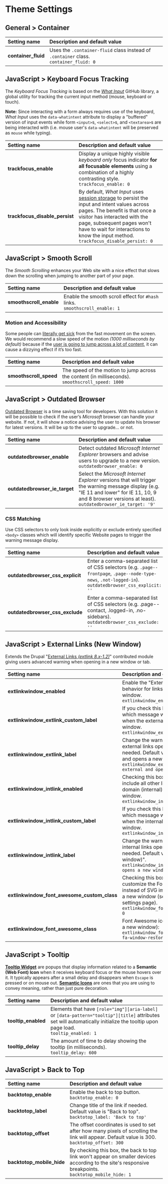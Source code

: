 
Theme Settings
==========

## General > Container

| Setting name | Description and default value |
|:--|:--|
| **container_fluid** | Uses the `.container-fluid` class instead of `.container` class.<br>`container_fluid: 0` |

## JavaScript > Keyboard Focus Tracking

The _Keyboard Focus Tracking_ is based on the [_What Input_](https://github.com/ten1seven/what-input) GitHub library, a global utility for tracking the current input method (mouse, keyboard or touch).

**Note:** Since interacting with a form always requires use of the keyboard, _What Input_ uses the `data-whatintent` attribute to display a "buffered" version of input events while form `<input>`s, `<select>`s, and `<textarea>`s are being interacted with (i.e. mouse user's `data-whatintent` will be preserved as `mouse` while typing).

| Setting name | Description and default value |
|:--|:--|
| **trackfocus_enable** | Display a unique highly visible _keyboard only_ focus indicator **for all focusable elements** using a combination of a highly contrasting style.<br>`trackfocus_enable: 0` |
| **trackfocus_disable_persist** | By default, _What Input_ uses [session storage](https://developer.mozilla.org/en-US/docs/Web/API/Window/sessionStorage) to persist the input and intent values across pages. The benefit is that once a visitor has interacted with the page, subsequent pages won't have to wait for interactions to know the input method.<br>`trackfocus_disable_persist: 0` |

## JavaScript > Smooth Scroll

The _Smooth Scrolling_ enhances your Web site with a nice effect that slows down the scrolling when jumping to another part of your page.

| Setting name | Description and default value |
|:--|:--|
| **smoothscroll_enable** | Enable the smooth scroll effect for `#hash` links.<br>`smoothscroll_enable: 1` |

### Motion and Accessibility

Some people can [literally get sick](https://www.theguardian.com/technology/2013/sep/27/ios-7-motion-sickness-nausea) from the fast movement on the screen. We would recommend a slow speed of the motion _(1000 milliseconds by default)_ because if the [user is going to jump across a lot of content](http://alistapart.com/article/designing-safer-web-animation-for-motion-sensitivity#section5), it can cause a dizzying effect if it’s too fast.

| Setting name | Description and default value |
|:--|:--|
| **smoothscroll_speed** | The speed of the motion to jump across the content (in milliseconds).<br>`smoothscroll_speed: 1000` |

## JavaScript > Outdated Browser

[Outdated Browser](http://outdatedbrowser.com/en) is a time saving tool for developers. With this solution it will be possible to check if the user’s _Microsoft_ browser can handle your website. If not, it will show a notice advising the user to update his browser for latest versions. It will be up to the user to upgrade... or not.

| Setting name | Description and default value |
|:--|:--|
| **outdatedbrowser_enable** | Detect outdated _Microsoft Internet Explorer_ browsers and advise users to upgrade to a new version.<br>`outdatedbrowser_enable: 0` |
| **outdatedbrowser_ie_target** | Select the _Microsoft Internet Explorer_ versions that will trigger the warning message display (e.g. "IE 11 and lower" for IE 11, 10, 9 and 8 browser versions at least).<br>`outdatedbrowser_ie_target: '9'` |

### CSS Matching

Use CSS selectors to only look inside explicitly or exclude entirely specified `<body>` classes which will identify specific Website pages to trigger the warning message display.

| Setting name | Description and default value |
|:--|:--|
| **outdatedbrowser_css_explicit** | Enter a comma-separated list of CSS selectors (e.g. `.page--frontpage`, `.page--node-type-news`, `.not-logged-in`).<br>`outdatedbrowser_css_explicit: ''` |
| **outdatedbrowser_css_exclude** | Enter a comma-separated list of CSS selectors (e.g. .page--contact, .logged-in, .no-sidebars).<br>`outdatedbrowser_css_exclude: ''` |

## JavaScript > External Links (New Window)

Extends the Drupal "[External Links  _(extlink 8.x-1.2)_](https://www.drupal.org/project/extlink)" contributed module giving users advanced warning when opening in a new window or tab.

| Setting name | Description and default value |
|:--|:--|
| **extlinkwindow_enabled** | Enable the "External Links" (New Window) behavior for links that open in a new window.<br>`extlinkwindow_enabled: 1` |
| **extlinkwindow_extlink_custom_label** | If you check this box you can choose which message will be used to warn users when the external links open in a new window.<br>`extlinkwindow_extlink_custom_label: 0` |
| **extlinkwindow_extlink_label** | Change the warning message of the external links opening in a new window if needed. Default value is "(link is external and opens a new window)".<br>`extlinkwindow_extlink_label: '(link is external and opens a new window)'` |
| **extlinkwindow_intlink_enabled** | Checking this box will automatically include all other links having the same domain (internal) and which open in a new window.<br>`extlinkwindow_intlink_enabled: 0` |
| **extlinkwindow_intlink_custom_label** | If you check this box you can choose which message will be used to warn users when the internal links open in a new window.<br>`extlinkwindow_intlink_custom_label: 0` |
| **extlinkwindow_intlink_label** | Change the warning message of the internal links opening in a new window if needed. Default value is "(link opens a new window)".<br>`extlinkwindow_intlink_label: '(link opens a new window)'` |
| **extlinkwindow_font_awesome_custom_class** | Checking this box will allow you to customize the Font Awesome icon (used instead of SVG image) for links opening in a new window (see the "External Links" settings page).<br>`extlinkwindow_font_awesome_custom_class: 0` |
| **extlinkwindow_font_awesome_class** | Font Awesome icon class (links opening in a new window):<br>`extlinkwindow_font_awesome_class: 'fas fa-window-restore'` |

## JavaScript > Tooltip

**[Tooltip Widget](https://www.w3.org/TR/wai-aria-practices-1.1/#tooltip)** are popups that display information related to a **Semantic (Web Font) Icon** when it receives keyboard focus or the mouse hovers over it. It typically appears after a small delay and disappears when `Escape` is pressed or on mouse out. **[Semantic Icons](https://www.w3.org/WAI/WCAG21/Techniques/aria/ARIA24.html)** are ones that you are using to convey meaning, rather than just pure decoration.

| Setting name | Description and default value |
|:--|:--|
| **tooltip_enabled** | Elements that have `[role="img"][aria-label]` or `[data-pattern="tooltip"][title]` attributes set will automatically initialize the tooltip upon page load.<br>`tooltip_enabled: 1` |
| **tooltip_delay** | The amount of time to delay showing the tooltip (in milliseconds).<br>`tooltip_delay: 600` |

## JavaScript > Back to Top

| Setting name | Description and default value |
|:--|:--|
| **backtotop_enable** | Enable the back to top button.<br>`backtotop_enable: 0` |
| **backtotop_label** | Change title of the link if needed. Default value is "Back to top".<br>`backtotop_label: 'Back to top'` |
| **backtotop_offset** | The offset coordinates is used to set after how many pixels of scrolling the link will appear. Default value is 300.<br>`backtotop_offset: 300` |
| **backtotop_mobile_hide** | By checking this box, the back to top link won't appear on smaller devices according to the site's responsive breakpoints.<br>`backtotop_mobile_hide: 1` |

